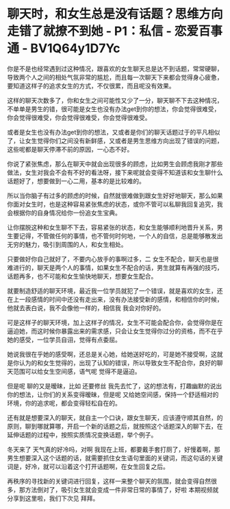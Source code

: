 # 聊天时，和女生总是没有话题？思维方向走错了就撩不到她 - P1：私信 - 恋爱百事通 - BV1Q64y1D7Yc

你是不是也经常遇到过这种情况，跟喜欢的女生聊天总是达不到话题，常常硬聊，导致两个人之间的相处气氛非常的尴尬，而且每一次聊天下来都会觉得身心疲惫，要知道这样子的追求女生的方式，不仅很累，而且呢没有效果。

这样的聊天次数多了，你和女生之间可能性又少了一分，聊天聊不下去这种情况，不单单是男生的错，很可能是女生也没有办法get到你的想法，你会觉得很难受，你会觉得很难受，你会觉得很难受，你会觉得很难受。

或者是女生也没有办法get到你的想法，又或者是你们的聊天话题过于的平凡相似了，让女生觉得你们之间没有新鲜感，又或者是男生思维方向出现了错误的问题，这些呢都是聊天停滞不前的原因，一心态不好。

你说了紧张焦虑，那么在聊天中就会出现很多的顾虑，比如男生会顾虑我刚才那些做法，女生对我会不会有不好的看法呀，接下来呢就会变得不知道该和女生聊什么话题好了，想要做到一心二用，基本的是比较难的。

所以当你脑子有过多的顾虑的时候，自然就很难做到跟女生好好地聊天，那么如果你面对女生时，也是这种容易紧张焦虑的状态，或你不管可以私聊我回复追究，我会根据你的自身情况给你一份追女生宝典。

让你摆脱这种和女生聊不下去，容易紧张的状态，和女生能够顺利地晋升关系，男生要记得，不管做任何的事情，也不管何时何地，一个人的自信，总是能够散发出无穷的魅力，吸引到周围的人，和女生相处。

只要做好你自己就好了，不要内心放手的事啊过多，二 女生不配合，聊天也是很难进行的，聊天是两个人的事情，如果女生不配合的话，男生就算有再强的技巧，话题再多，也不可能和女生愉快地聊天，想要女生配合。

就要制造舒适的聊天环境，最近我一位学员就犯了一个错误，就是喜欢的女生，还在上一段感情的时间中还没有走出来，没有办法接受新的感情，和相信你的时候，他就去表白说，我不会像他一样的，相信我 我会对你好的。

可是这样子的聊天环境，加上这样子的情况，女生不可能会配合你，会觉得你是在逼迫她，而这时候你暴露出来的需求感，只会让女生觉得你过分的资格，而不在乎她的感受，一位学员自诩，觉得有点委屈。

她说我很在乎她的感受啊，还总是关心她，给她送好吃的，可是她不接受啊，这就是你认为的和女生觉得的，出现了认知的错误，所以导致女生不配合你，良好的聊天范围可以给女生空间感，语气呢 觉得不是逼迫。

但是呢 聊的又是暧昧，比如 还要修丝 我先去忙了，这的想法有，打趣幽默的说出你的想法，让你们的关系变得暧昧，但是呢 又给她空间感，保持一个舒适相对的环境，你的追求呢，都会变得轻松自在的。

还有就是想要深入的聊天，就自主一个口诀，跟女生聊天，应该遵守顺其自然，的原则，聊到哪就算哪，开启一个新的话题之后，就按照这个话题深入的聊下去，在延伸话题的过程中，按照实质情况变换话题，举个例子。

冬天来了 天气真的好冷吗，对啊 我现在上班，都要戴手套打厕了，好慢着啊，那男生想要深入这个话题的话，就需要抓住女生语句里面的关键词，而这句话的关键词是，好冷，就可以沿着这个打开话题啊，在女生回复之后。

再秩序的寻找新的关键词进行回复，这样一来整个聊天的氛围，就会变得自然很多，那方法倒对了，吸引女生就会变成一件非常日常的事情了，好啦 本期视频就分享到这里啦，我们下次见 拜拜。

